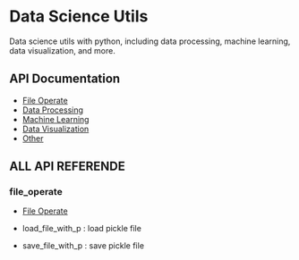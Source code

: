 # Data Science Utils
Data science utils with python, including data processing, machine learning, data visualization, and more.

## API Documentation
- [File Operate](./docs/data_operate.md)
- [Data Processing](docs/data_processing.md)
- [Machine Learning](docs/machine_learning.md)
- [Data Visualization](docs/data_visualization.md)
- [Other](docs/other.md)

## ALL API REFERENDE

### file_operate 
- [File Operate](docs/data_operate.md)
  
- load_file_with_p : load pickle file
- save_file_with_p : save pickle file

